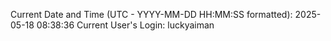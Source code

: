 Current Date and Time (UTC - YYYY-MM-DD HH:MM:SS formatted): 2025-05-18 08:38:36
Current User's Login: luckyaiman
